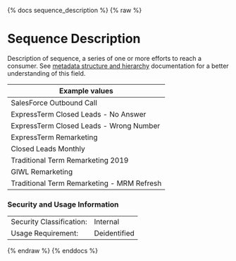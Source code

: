 {% docs sequence_description %}
{% raw %}

# Sequence Description

Description of sequence, a series of one or more efforts to reach a consumer.
See [metadata structure and hierarchy](#!/model/model.aaa_life_data_platform.staging_metadata_metadata)
documentation for a better understanding of this field.

| Example values                            |
|-------------------------------------------|
| SalesForce Outbound Call                  |
| ExpressTerm Closed Leads - No Answer      |
| ExpressTerm Closed Leads - Wrong Number   |
| ExpressTerm Remarketing                   |
| Closed Leads Monthly                      |
| Traditional Term Remarketing 2019         |
| GIWL Remarketing                          |
| Traditional Term Remarketing - MRM Refresh|

### Security and Usage Information
|    |    |
|---|---|
|Security Classification:| Internal |
|Usage Requirement:| Deidentified |

{% endraw %}
{% enddocs %}